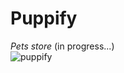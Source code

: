 # Puppify


<i>Pets store</i>
(in progress...)
<br/>
![puppify](https://user-images.githubusercontent.com/81996794/182491561-25dac007-6866-4f2d-9f85-e6b36c506de9.PNG)
